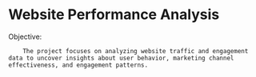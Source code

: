 # Website Performance Analysis

Objective: 

        The project focuses on analyzing website traffic and engagement data to uncover insights about user behavior, marketing channel effectiveness, and engagement patterns.
